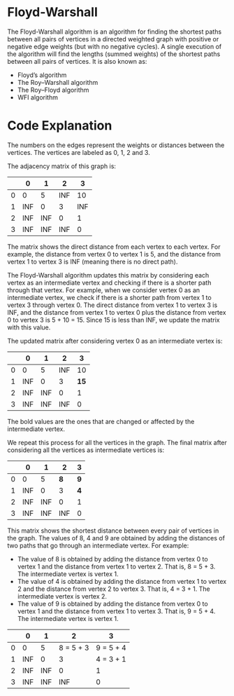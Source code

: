 # Floyd-Warshall

The Floyd-Warshall algorithm is an algorithm for finding the shortest paths between all pairs of vertices in a directed weighted graph with positive or negative edge weights (but with no negative cycles). A single execution of the algorithm will find the lengths (summed weights) of the shortest paths between all pairs of vertices. It is also known as:
- Floyd’s algorithm 
- The Roy–Warshall algorithm
- The Roy–Floyd algorithm 
- WFI algorithm


# Code Explanation 

The numbers on the edges represent the weights or distances between the vertices. The vertices are labeled as 0, 1, 2 and 3.

The adjacency matrix of this graph is:

|   | 0 | 1 | 2 | 3 |
|---|---|---|---|---|
| 0 | 0 | 5 | INF | 10 |
| 1 | INF | 0 | 3 | INF |
| 2 | INF | INF | 0 | 1 |
| 3 | INF | INF | INF | 0 |

The matrix shows the direct distance from each vertex to each vertex. For example, the distance from vertex 0 to vertex 1 is 5, and the distance from vertex 1 to vertex 3 is INF (meaning there is no direct path).

The Floyd-Warshall algorithm updates this matrix by considering each vertex as an intermediate vertex and checking if there is a shorter path through that vertex. For example, when we consider vertex 0 as an intermediate vertex, we check if there is a shorter path from vertex 1 to vertex 3 through vertex 0. The direct distance from vertex 1 to vertex 3 is INF, and the distance from vertex 1 to vertex 0 plus the distance from vertex 0 to vertex 3 is 5 + 10 = 15. Since 15 is less than INF, we update the matrix with this value.

The updated matrix after considering vertex 0 as an intermediate vertex is:

|   | 0 | 1 | 2 | 3 |
|---|---|---|---|---|
| 0 | 0 | 5 | INF | 10 |
| 1 | INF | 0 | 3 | **15** |
| 2 | INF | INF | 0 | 1 |
| 3 | INF | INF | INF | 0 |

The bold values are the ones that are changed or affected by the intermediate vertex.

We repeat this process for all the vertices in the graph. The final matrix after considering all the vertices as intermediate vertices is:

|   | 0 | 1 | 2 | 3 |
|---|---|---|---|---|
| 0 | 0 | 5 | **8** | **9** |
| 1 | INF | 0 | 3 | **4** |
| 2 | INF | INF | 0 | 1 |
| 3 | INF | INF | INF | 0 |

This matrix shows the shortest distance between every pair of vertices in the graph. The values of 8, 4 and 9 are obtained by adding the distances of two paths that go through an intermediate vertex. For example:
- The value of 8 is obtained by adding the distance from vertex 0 to vertex 1 and the distance from vertex 1 to vertex 2. That is, 8 = 5 + 3. The intermediate vertex is vertex 1.
- The value of 4 is obtained by adding the distance from vertex 1 to vertex 2 and the distance from vertex 2 to vertex 3. That is, 4 = 3 + 1. The intermediate vertex is vertex 2.
- The value of 9 is obtained by adding the distance from vertex 0 to vertex 1 and the distance from vertex 1 to vertex 3. That is, 9 = 5 + 4. The intermediate vertex is vertex 1.

|   | 0 | 1 | 2 | 3 |
|---|---|---|---|---|
| 0 | 0 | 5 | 8 = 5 + 3 | 9 = 5 + 4 |
| 1 | INF | 0 | 3 | 4 = 3 + 1 |
| 2 | INF | INF | 0 | 1 |
| 3 | INF | INF | INF | 0 |

